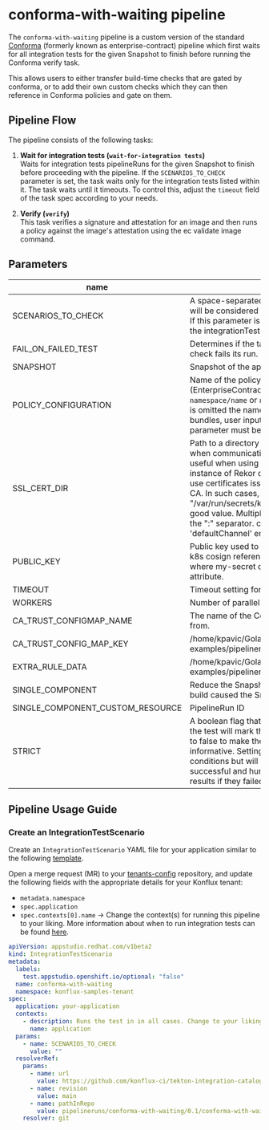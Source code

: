 # conforma-with-waiting pipeline
The `conforma-with-waiting` pipeline is a custom version of the standard [Conforma](https://conforma.dev/docs/user-guide/index.html) (formerly known as enterprise-contract)
pipeline which first waits for all integration tests for the given Snapshot to finish before running the
Conforma verify task.

This allows users to either transfer build-time checks that are gated by conforma, or to add their own
custom checks which they can then reference in Conforma policies and gate on them.

## Pipeline Flow
The pipeline consists of the following tasks:

1. **Wait for integration tests (`wait-for-integration tests`)**  
   Waits for integration tests pipelineRuns for the given Snapshot to finish before proceeding with the pipeline.
   If the `SCENARIOS_TO_CHECK` parameter is set, the task waits only for the integration tests listed within it.
   The task waits until it timeouts. To control this, adjust the `timeout` field of the task spec according to your needs.

2. **Verify (`verify`)**  
   This task verifies a signature and attestation for an image and then runs 
   a policy against the image's attestation using the ec validate image command.

## Parameters
| name                             | description                                                                                                                                                                                                                                                                                                                                                                                                                                                                                            | default value                          | required |
|----------------------------------|--------------------------------------------------------------------------------------------------------------------------------------------------------------------------------------------------------------------------------------------------------------------------------------------------------------------------------------------------------------------------------------------------------------------------------------------------------------------------------------------------------|----------------------------------------|----------|
| SCENARIOS_TO_CHECK               | A space-separated list of integrationTestScenarios that will be considered for the check, others will be ignored. If this parameter is not set, the task will wait for any of the integrationTestScenarios that haven't completed.                                                                                                                                                                                                                                                                     | ""                                     | false    |
| FAIL_ON_FAILED_TEST              | Determines if the task will fail if one of the scenarios to check fails its run. Can be "true" or "false".                                                                                                                                                                                                                                                                                                                                                                                             | "false"                                | false    |
| SNAPSHOT                         | Snapshot of the application                                                                                                                                                                                                                                                                                                                                                                                                                                                                            |                                        | true     |
| POLICY_CONFIGURATION             | Name of the policy configuration (EnterpriseContractConfiguration object) to use. `namespace/name` or `name` syntax supported. If namespace is omitted the namespace where the task runs is used. bundles, user input is required; the PACKAGE_NAME parameter must be set by the user                                                                                                                                                                                                                  | "enterprise-contract-service/default"  | false    |
| SSL_CERT_DIR                     | Path to a directory containing SSL certs to be used when communicating with external services. This is useful when using the integrated registry and a local instance of Rekor on a development cluster which may use certificates issued by a not-commonly trusted root CA. In such cases, "/var/run/secrets/kubernetes.io/serviceaccount" is a good value. Multiple paths can be provided by using the ":" separator. channel name corresponds to the 'defaultChannel' entry of the selected package | ""                                     | false    |
| PUBLIC_KEY                       | Public key used to verify signatures. Must be a valid k8s cosign reference, e.g. k8s://my-space/my-secret where my-secret contains the expected cosign.pub attribute.                                                                                                                                                                                                                                                                                                                                  | "k8s://openshift-pipelines/public-key" | false    |
| TIMEOUT                          | Timeout setting for `ec validate`.                                                                                                                                                                                                                                                                                                                                                                                                                                                                     | "5m0s"                                 | false    |
| WORKERS                          | Number of parallel workers to use for policy evaluation                                                                                                                                                                                                                                                                                                                                                                                                                                                | "1"                                    | false    |
| CA_TRUST_CONFIGMAP_NAME          | The name of the ConfigMap to read CA bundle data from.                                                                                                                                                                                                                                                                                                                                                                                                                                                 | "trusted-ca"                           | false    |
| CA_TRUST_CONFIG_MAP_KEY          | /home/kpavic/GolandProjects/integration-examples/pipelineruns/integration_enterprise_wait.yaml                                                                                                                                                                                                                                                                                                                                                                                                         | ".ca-bundle.crt"                       | false    |
| EXTRA_RULE_DATA                  | /home/kpavic/GolandProjects/integration-examples/pipelineruns/integration_enterprise_wait.yaml                                                                                                                                                                                                                                                                                                                                                                                                         | ""                                     | false    |
| SINGLE_COMPONENT                 | Reduce the Snapshot to only the component whose build caused the Snapshot to be created                                                                                                                                                                                                                                                                                                                                                                                                                | "false"                                | false    |
| SINGLE_COMPONENT_CUSTOM_RESOURCE | PipelineRun ID                                                                                                                                                                                                                                                                                                                                                                                                                                                                                         | "pr/$(context.pipelineRun.name)"       | false    |
| STRICT                           | A boolean flag that determines whether the result of the test will mark the TaskRun as passing or not. Swap to false to make the IntegrationTestScenario informative. Setting to false is useful on specific conditions but will always mark the integration test as successful and humans will tend to ignore the test results if they failed. Use with caution.                                                                                                                                      | "true"                                 | false    |

## Pipeline Usage Guide

### Create an IntegrationTestScenario

Create an `IntegrationTestScenario` YAML file for your application similar to the following [template](https://gitlab.cee.redhat.com/releng/konflux-release-data/-/blob/main/tenants-config/cluster/stone-prd-rh01/tenants/konflux-samples-tenant/integration-test-scenarios.yaml?ref_type=heads#L24).

Open a merge request (MR) to your [tenants-config](https://gitlab.cee.redhat.com/releng/konflux-release-data/-/tree/main/tenants-config/cluster?ref_type=heads) repository, and update the following fields with the appropriate details for your Konflux tenant:

- `metadata.namespace`
- `spec.application`
- `spec.contexts[0].name` -> Change the context(s) for running this pipeline to your liking. More information about when to run integration tests can be found [here](https://konflux.pages.redhat.com/docs/users/testing/integration/choosing-contexts.html).

```yaml
apiVersion: appstudio.redhat.com/v1beta2
kind: IntegrationTestScenario
metadata:
  labels:
    test.appstudio.openshift.io/optional: "false"
  name: conforma-with-waiting
  namespace: konflux-samples-tenant
spec:
  application: your-application
  contexts:
    - description: Runs the test in in all cases. Change to your liking.
      name: application
  params:
    - name: SCENARIOS_TO_CHECK
      value: ""
  resolverRef:
    params:
      - name: url
        value: https://github.com/konflux-ci/tekton-integration-catalog.git
      - name: revision
        value: main
      - name: pathInRepo
        value: pipelineruns/conforma-with-waiting/0.1/conforma-with-waiting.yaml
    resolver: git
```